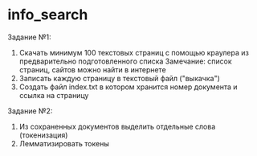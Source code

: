 # info_search


Задание №1:
1. Скачать минимум 100 текстовых страниц с помощью краулера из  предварительно  подготовленного списка
Замечание: список страниц, сайтов можно найти в интернете
2. Записать каждую страницу в  текстовый файл ("выкачка")
3. Создать файл index.txt в котором хранится номер документа и ссылка на страницу


Задание №2: 
1. Из сохраненных документов выделить отдельные слова (токенизация)
2. Лемматизировать токены


